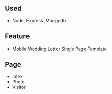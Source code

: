 
## Used 
 * Node, Express ,Mongodb


## Feature
 * Mobile Wedding Letter Single Page Template


## Page
 * Intro
 * Photo
 * Visitor
 
